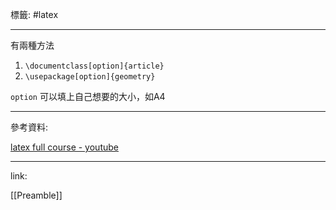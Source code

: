 標籤: #latex 

---

有兩種方法

1. `\documentclass[option]{article}`
2. `\usepackage[option]{geometry}`

`option` 可以填上自己想要的大小，如A4

---

參考資料:

[latex full course - youtube](https://youtu.be/fCzF5gDy60g)

---

link:

[[Preamble]]